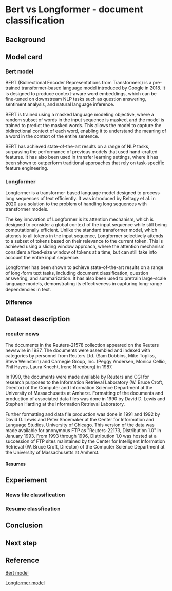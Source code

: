 # Bert vs Longformer - document classification


## Background





## Model card

### Bert model
BERT (Bidirectional Encoder Representations from Transformers) is a pre-trained transformer-based language model introduced by Google in 2018. It is designed to produce context-aware word embeddings, which can be fine-tuned on downstream NLP tasks such as question answering, sentiment analysis, and natural language inference.

BERT is trained using a masked language modeling objective, where a random subset of words in the input sequence is masked, and the model is trained to predict the masked words. This allows the model to capture the bidirectional context of each word, enabling it to understand the meaning of a word in the context of the entire sentence.

BERT has achieved state-of-the-art results on a range of NLP tasks, surpassing the performance of previous models that used hand-crafted features. It has also been used in transfer learning settings, where it has been shown to outperform traditional approaches that rely on task-specific feature engineering.

### Longformer

Longformer is a transformer-based language model designed to process long sequences of text efficiently. It was introduced by Beltagy et al. in 2020 as a solution to the problem of handling long sequences with transformer models.

The key innovation of Longformer is its attention mechanism, which is designed to consider a global context of the input sequence while still being computationally efficient. Unlike the standard transformer model, which attends to all tokens in the input sequence, Longformer selectively attends to a subset of tokens based on their relevance to the current token. This is achieved using a sliding window approach, where the attention mechanism considers a fixed-size window of tokens at a time, but can still take into account the entire input sequence.

Longformer has been shown to achieve state-of-the-art results on a range of long-form text tasks, including document classification, question answering, and summarization. It has also been used to pretrain large-scale language models, demonstrating its effectiveness in capturing long-range dependencies in text.

### Difference 


## Dataset description

### recuter news

The documents in the Reuters-21578 collection appeared on the Reuters newswire in 1987. The documents were assembled and indexed with categories by personnel from Reuters Ltd. (Sam Dobbins, Mike Topliss, Steve Weinstein) and Carnegie Group, Inc. (Peggy Andersen, Monica Cellio, Phil Hayes, Laura Knecht, Irene Nirenburg) in 1987.

In 1990, the documents were made available by Reuters and CGI for research purposes to the Information Retrieval Laboratory (W. Bruce Croft, Director) of the Computer and Information Science Department at the University of Massachusetts at Amherst. Formatting of the documents and production of associated data files was done in 1990 by David D. Lewis and Stephen Harding at the Information Retrieval Laboratory.

Further formatting and data file production was done in 1991 and 1992 by David D. Lewis and Peter Shoemaker at the Center for Information and Language Studies, University of Chicago. This version of the data was made available for anonymous FTP as "Reuters-22173, Distribution 1.0" in January 1993. From 1993 through 1996, Distribution 1.0 was hosted at a succession of FTP sites maintained by the Center for Intelligent Information Retrieval (W. Bruce Croft, Director) of the Computer Science Department at the University of Massachusetts at Amherst.


#### Resumes


## Experiement

### News file classification


### Resume classfication 




## Conclusion


## Next step



## Reference
[Bert model]()

[Longformer model]()

